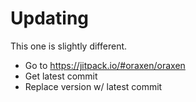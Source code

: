 # Updating

This one is slightly different.

* Go to https://jitpack.io/#oraxen/oraxen
* Get latest commit
* Replace version w/ latest commit
